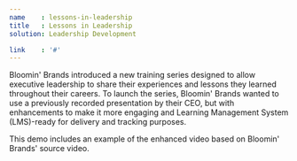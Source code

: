 ```yaml
---
name    : lessons-in-leadership
title   : Lessons in Leadership
solution: Leadership Development

link    : '#'
---
```

Bloomin' Brands introduced a new training series designed to allow executive leadership to share their experiences and lessons they learned throughout their careers. To launch the series, Bloomin' Brands wanted to use a previously recorded presentation by their CEO, but with enhancements to make it more engaging and Learning Management System (LMS)-ready for delivery and tracking purposes.

This demo includes an example of the enhanced video based on Bloomin' Brands' source video.
